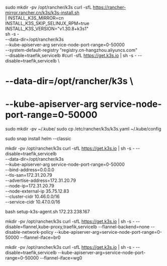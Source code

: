 
sudo mkdir -pv /opt/rancher/k3s
curl -sfL https://rancher-mirror.rancher.cn/k3s/k3s-install.sh \
	| INSTALL_K3S_MIRROR=cn             \
	INSTALL_K3S_SKIP_SELINUX_RPM=true   \
	INSTALL_K3S_VERSION="v1.30.8+k3s1"  \
	sh -s -                             \
	--data-dir=/opt/rancher/k3s         \
	--kube-apiserver-arg service-node-port-range=0-50000          \
	--system-default-registry "registry.cn-hangzhou.aliyuncs.com" \
	--disable=traefik,servicelb
#curl -sfL https://get.k3s.io | sh -s - --disable=traefik,servicelb                                   \
#        --data-dir=/opt/rancher/k3s                                                                  \
#        --kube-apiserver-arg service-node-port-range=0-50000

sudo mkdir -pv ~/.kube/
sudo cp /etc/rancher/k3s/k3s.yaml ~/.kube/config

sudo snap install helm --classic


mkdir -pv /opt/rancher/k3s
curl -sfL https://get.k3s.io | sh -s - --disable=traefik,servicelb                                   \
	--data-dir=/opt/rancher/k3s                              \
        --kube-apiserver-arg service-node-port-range=0-50000     \
        --bind-address=0.0.0.0              \
        --tls-san=172.31.20.79              \
        --advertise-address=172.31.20.79    \
        --node-ip=172.31.20.79              \
        --node-external-ip 35.75.12.83      \
        --cluster-cidr 10.46.0.0/16         \
        --service-cidr 10.47.0.0/16

bash setup-k3s-agent.sh 172.23.238.167 


mkdir -pv /opt/rancher/k3s
curl -sfL https://get.k3s.io | sh -s - --disable=flannel,kube-proxy,traefik,servicelb --flannel-backend=none --disable-network-policy --kube-apiserver-arg=service-node-port-range=0-50000 --flannel-iface=br0

mkdir -pv /opt/rancher/k3s
curl -sfL https://get.k3s.io | sh -s - --disable=traefik,servicelb --kube-apiserver-arg=service-node-port-range=0-50000 --flannel-iface=wg0
